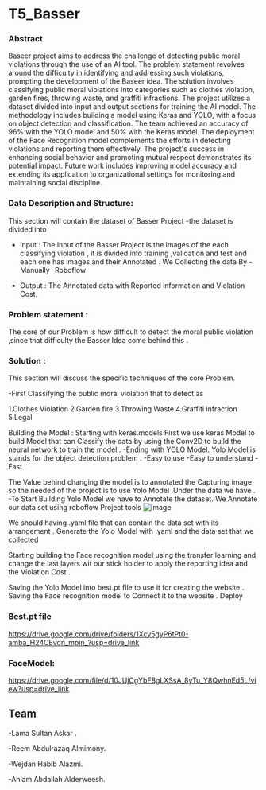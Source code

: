 # T5_Basser
### Abstract
Baseer project aims to address the challenge of detecting public moral violations through the use of an AI tool. The problem statement revolves around the difficulty in identifying and addressing such violations, prompting the development of the Baseer idea. The solution involves classifying public moral violations into categories such as clothes violation, garden fires, throwing waste, and graffiti infractions. The project utilizes a dataset divided into input and output sections for training the AI model. The methodology includes building a model using Keras and YOLO, with a focus on object detection and classification. The team achieved an accuracy of 96% with the YOLO model and 50% with the Keras model. The deployment of the Face Recognition model complements the efforts in detecting violations and reporting them effectively. The project's success in enhancing social behavior and promoting mutual respect demonstrates its potential impact. Future work includes improving model accuracy and extending its application to organizational settings for monitoring and maintaining social discipline.


### Data Description and Structure: 
This section will contain the dataset of Basser Project 
-the dataset is divided into 

- input :
The input of the Basser Project is the images of the each classifying violation , it is divided into training ,validation and test and each one has images and their Annotated  .
We Collecting the data By 
-Manually 
-Roboflow 

- Output : The Annotated data with Reported information and Violation Cost.

### Problem statement :
The core of our Problem is how difficult to detect the moral public violation ,since that difficulty the Basser Idea come behind this . 


### Solution :
This section will discuss the specific techniques of the core Problem.

-First Classifying the public moral violation that to detect as

1.Clothes Violation
2.Garden fire 
3.Throwing Waste
4.Graffiti infraction
5.Legal

Building the Model :
Starting with keras.models
First we use keras Model to build Model that can Classify the data by using the Conv2D to build the neural network to train the model .
-Ending with YOLO Model. 
Yolo Model is stands for the object detection problem .
-Easy to use 
-Easy to understand 
-Fast .

The Value behind changing the model is to annotated the Capturing image so the needed of the project is to use Yolo Model .Under the data we have .
-To Start Building Yolo Model we have to Annotate the dataset. We Annotate our data set using roboflow Project tools 
![image](https://github.com/lamooooo1418/T5_Basser/assets/54886477/6699590c-2368-461e-89f0-4682cce39c16)


We should having .yaml file that can contain the data set with its arrangement .
Generate the Yolo Model with .yaml and the  data set that we collected 



Starting building the Face recognition model using the transfer learning and change the last layers wit our stick holder to apply the reporting idea  and the Violation Cost .

Saving the Yolo Model into best.pt file to use it for creating the website .
Saving the Face recognition  model to Connect it to the website .
Deploy 


### Best.pt file 

https://drive.google.com/drive/folders/1Xcy5gyP6tPt0-amba_H24CEvdn_mpin_?usp=drive_link


### FaceModel:

https://drive.google.com/file/d/10JUjCgYbF8gLXSsA_8yTu_Y8QwhnEd5L/view?usp=drive_link








## Team


-Lama Sultan Askar .

-Reem Abdulrazaq Almimony.

-Wejdan Habib Alazmi.

-Ahlam Abdallah Alderweesh.




